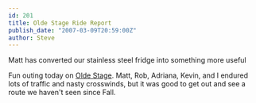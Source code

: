 ```yaml
---
id: 201
title: Olde Stage Ride Report
publish_date: "2007-03-09T20:59:00Z"
author: Steve
---
```

  
Matt has converted our stainless steel fridge into something more useful

Fun outing today on [Olde Stage](http://maps.google.com/maps?f=d&source=s_d&saddr=Pleasant+St+%26+Macky+Dr,+Boulder,+CO+80302&daddr=university+%26+9th+to:9th+%26+mapleton+to:9th+and+balsam+to:9th+St+%26+Hawthorn+Ave,+Boulder,+Colorado+80304+to:lee+hill+dr+and+olde+stage+rd+to:40.133741,-105.284729+to:N+Foothills+Hwy+%26+28th+St,+Boulder,+Colorado+80304+to:Macky+Dr+%26+Pleasant+St,+Boulder,+CO+80302&geocode=Fe5-YgIdqq25-SkxtcjUM-xrhzHljgX3FHMQWg%3BFfaCYgIdroa5-SknXg41O-xrhzFetsAZICLvEQ%3BFfGpYgId5Hq5-Sk1vO0cnu5rhzHaq2RRdjnNYw%3BFWHCYgIdQni5-Sk7_W0Ume5rhzEtIBZuBN7oIA%3BFariYgIdDHi5-SmFWpaelu5rhzFnUbwX1JWj2A%3BFcdjYwIdfDi5-SkzXpH9L-9rhzEH6c92Ac81Yg%3B%3BFaBZYwIdpoa5-SmvDjBlHO9rhzET9TUCg7wWSQ%3BFe5-YgIdqq25-SkxtcjUM-xrhzHljgX3FHMQWg&hl=en&mra=pe&mrcr=6,7&mrsp=6&sz=12&sll=40.0673,-105.208511&sspn=0.22622,0.270538&ie=UTF8&z=12). Matt, Rob, Adriana, Kevin, and I endured lots of traffic and nasty crosswinds, but it was good to get out and see a route we haven't seen since Fall.
